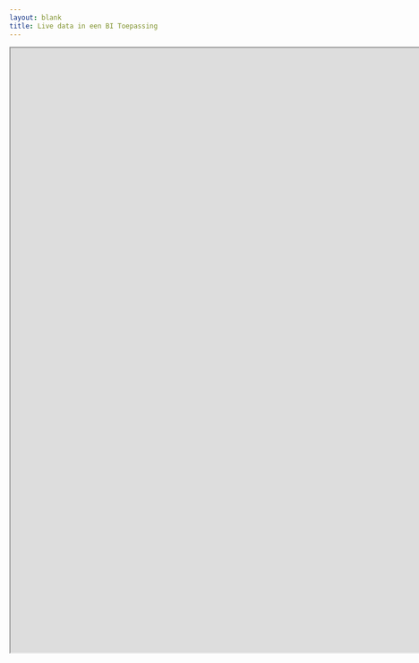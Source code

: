 ```yaml
---
layout: blank
title: Live data in een BI Toepassing
---
```


<iframe src="https://public.tableau.com/views/Terugmelddata/TerugmeldingenBAG?:embed=true&:display_count=yes&:origin=viz_share_link&:showVizHome=no"  width="1920" height="1080"></iframe>
